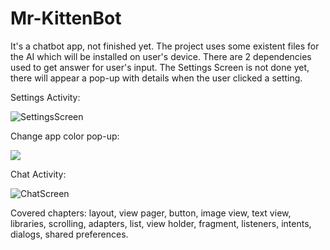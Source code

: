 # Mr-KittenBot
It's a chatbot app, not finished yet. The project uses some existent files for the AI which will be installed on user's device. There are 2 dependencies used to get answer for user's input. The Settings Screen is not done yet, there will appear a pop-up with details when the user clicked a setting.



Settings Activity:

![SettingsScreen](http://i.imgur.com/Gl3UF3S.png)

Change app color pop-up:

![](http://i.imgur.com/3Mrivrt.png)


Chat Activity:

![ChatScreen](http://i.imgur.com/bo20Zpu.png)


Covered chapters: layout, view pager, button, image view, text view, libraries, scrolling, adapters, list, view holder, fragment,  listeners, intents, dialogs, shared preferences.
